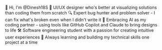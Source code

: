 👋 Hi, I'm @Dinesh18S
🎨 UI/UX designer who's better at visualizing solutions than coding them from scratch
🔍 Expert bug hunter and problem solver - I can fix what's broken even when I didn't write it
🤖 Embracing AI as my coding partner - using tools like GitHub Copilot and Claude to bring designs to life
🛠️ Software engineering student with a passion for creating intuitive user experiences
🌱 Always learning and building my technical skills one project at a time

